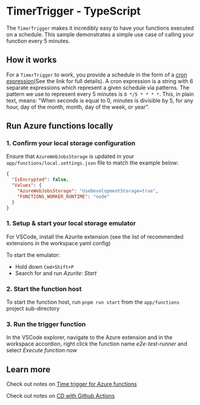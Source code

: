 # TimerTrigger - TypeScript

The `TimerTrigger` makes it incredibly easy to have your functions executed on a schedule. This sample demonstrates a simple use case of calling your function every 5 minutes.

## How it works

For a `TimerTrigger` to work, you provide a schedule in the form of a [cron expression](https://en.wikipedia.org/wiki/Cron#CRON_expression)(See the link for full details). A cron expression is a string with 6 separate expressions which represent a given schedule via patterns. The pattern we use to represent every 5 minutes is `0 */5 * * * *`. This, in plain text, means: "When seconds is equal to 0, minutes is divisible by 5, for any hour, day of the month, month, day of the week, or year".

## Run Azure functions locally

### 1. Confirm your local storage configuration

Ensure that `AzureWebJobsStorage` is updated in your `app/functions/local.settings.json` file to match the example below:

```json
{
  "IsEncrypted": false,
  "Values": {
    "AzureWebJobsStorage": "UseDevelopmentStorage=true",
    "FUNCTIONS_WORKER_RUNTIME": "node"
  }
}
```

### 1. Setup & start your local storage emulator

For VSCode, install the Azurite extension (see the list of recommended extensions in the workspace yaml config)

To start the emulator:

- Hold down `Cmd+Shift+P`
- Search for and run *Azurite: Start*

### 2. Start the function host

To start the function host, run `pnpm run start` from the `app/functions` project sub-directory

### 3. Run the trigger function

In the VSCode explorer, navigate to the Azure extension and in the workspace accordion, right click the function name *e2e-test-runner* and select *Execute function now*

## Learn more

Check out notes on [Time trigger for Azure functions](https://learn.microsoft.com/en-us/azure/azure-functions/functions-bindings-timer?tabs=in-process&pivots=programming-language-javascript)

Check out notes on [CD with Github Actions](https://learn.microsoft.com/en-us/azure/azure-functions/functions-how-to-github-actions?tabs=javascript)
